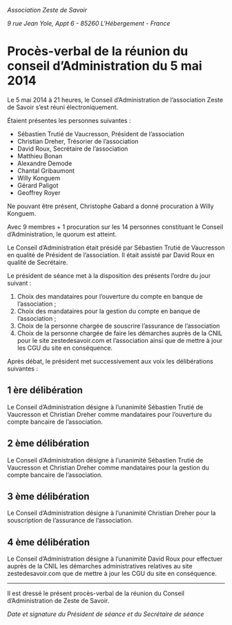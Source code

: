 *Association Zeste de Savoir*

*9 rue Jean Yole, Appt 6 - 85260 L'Hébergement - France*

# Procès-verbal de la réunion du conseil d’Administration du 5 mai 2014

Le 5 mai 2014 à 21 heures, le Conseil d’Administration de l’association Zeste de Savoir s’est réuni électroniquement.

Étaient présentes les personnes suivantes :

- Sébastien Trutié de Vaucresson, Président de l’association
- Christian Dreher, Trésorier de l’association
- David Roux, Secrétaire de l’association
- Matthieu Bonan
- Alexandre Demode
- Chantal Gribaumont
- Willy Konguem
- Gérard Paligot
- Geoffrey Royer

Ne pouvant être présent, Christophe Gabard a donné procuration à Willy Konguem.

Avec 9 membres + 1 procuration sur les 14 personnes constituant le Conseil d’Administration, le quorum est atteint.

Le Conseil d’Administration était présidé par Sébastien Trutié de Vaucresson en qualité de Président de l’association. Il était assisté par David Roux en qualité de Secrétaire.

Le président de séance met à la disposition des présents l’ordre du jour suivant :

1. Choix des mandataires pour l’ouverture du compte en banque de l’association ;
2. Choix des mandataires pour la gestion du compte en banque de l’association ;
3. Choix de la personne chargée de souscrire l’assurance de l’association
4. Choix de la personne chargée de faire les démarches auprès de la CNIL pour le site zestedesavoir.com et l’association ainsi que de mettre à jour les CGU du site en conséquence.

Après débat, le président met successivement aux voix les délibérations suivantes :

## 1 ère délibération

Le Conseil d’Administration désigne à l’unanimité Sébastien Trutié de Vaucresson et Christian Dreher comme mandataires pour l’ouverture du compte bancaire de l’association.

## 2 ème délibération

Le Conseil d’Administration désigne à l’unanimité Sébastien Trutié de Vaucresson et Christian Dreher comme mandataires pour la gestion du compte bancaire de l’association.

## 3 ème délibération

Le Conseil d’Administration désigne à l’unanimité Christian Dreher pour la souscription de l’assurance de l’association.

## 4 ème délibération

Le Conseil d’Administration désigne à l’unanimité David Roux pour effectuer auprès de la CNIL les démarches administratives relatives au site zestedesavoir.com que de mettre à jour les CGU du site en conséquence.

---

Il est dressé le présent procès-verbal de la réunion du Conseil d’Administration de Zeste de Savoir.

*Date et signature du Président de séance et du Secrétaire de séance*
